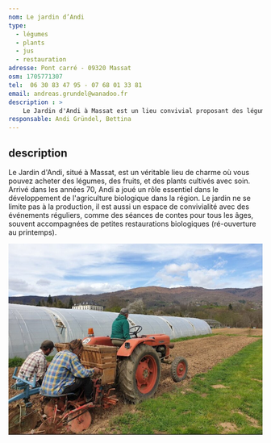 ```yaml
---
nom: Le jardin d’Andi
type: 
  - légumes
  - plants
  - jus
  - restauration
adresse: Pont carré - 09320 Massat
osm: 1705771307
tel:  06 30 83 47 95 - 07 68 01 33 81
email: andreas.grundel@wanadoo.fr 
description : >
    Le Jardin d'Andi à Massat est un lieu convivial proposant des légumes, fruits et plants en vente directe, tout en organisant des événements comme des contes accompagnés de petites restaurations bio.
responsable: Andi Gründel, Bettina
---
```


## description

Le Jardin d'Andi, situé à Massat, est un véritable lieu de charme où vous pouvez acheter des légumes, des fruits, et des plants cultivés avec soin. Arrivé dans les années 70, Andi a joué un rôle essentiel dans le développement de l'agriculture biologique dans la région. Le jardin ne se limite pas à la production, il est aussi un espace de convivialité avec des événements réguliers, comme des séances de contes pour tous les âges, souvent accompagnées de petites restaurations biologiques (ré-ouverture au printemps).

![Le Jardin d'Andi](./media/le-jardin-d-andi.jpg)
